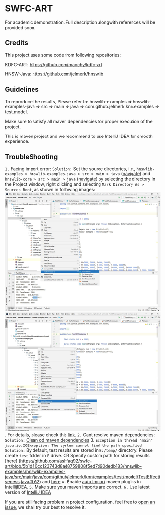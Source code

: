 # SWFC-ART

For academic demonstration. Full description alongwith references will be provided soon.

## Credits

This project uses some code from following repositories:

KDFC-ART: https://github.com/maochy/kdfc-art

HNSW-Java: https://github.com/jelmerk/hnswlib

## Guidelines

To reproduce the results, Please refer to:
hnswlib-examples => hnswlib-examples-java => src => main => java => com.github.jelmerk.knn.examples => test.model.

Make sure to satisfy all maven dependencies for proper execution of the project.

This is maven project and we recommend to use IntelliJ IDEA for smooth experience.

## TroubleShooting

`1.` Facing import error: 
`Solution:` Set the source directories, i.e., `hnswlib-examples > hnswlib-examples-java > src > main > java` ([navigate](https://github.com/ashfaq92/swfc-art/tree/main/hnswlib-utils/src/main/java)) and  `hnswlib-core > src > main > java` ([navigate](https://github.com/ashfaq92/swfc-art/tree/main/hnswlib-core/src/main/java)) by selecting the directory in the Project window, right clicking and selecting `Mark Directory As > Sources Root`, as shown in following images:
![marking hnswlib-core directory as sources root](https://github.com/ashfaq92/swfc-art/blob/main/source-root-hnswlib-core.jpg "Hnswlib Core")
![marking hnswlib-examples directory as sources root](https://github.com/ashfaq92/swfc-art/blob/main/source-root-hnswlib-examples.jpg "Hnswlib Examples"). For details, please check this [link](https://stackoverflow.com/questions/33531334/convert-directories-with-java-files-to-java-modules-in-intellij). 
`2.` Cant resolve maven dependencies:
`Solution:` [Clean od maven dependencies](https://stackoverflow.com/a/19312292)
3. `Exception in thread "main" java.io.IOException: The system cannot find the path specified`
`Solution:` By default, test results are stored in `E:/temp/` directory. Please create `test` folder in `E` drive. OR Specify custom path for storing results [here] (https://github.com/ashfaq92/swfc-art/blob/5b1d40cc123743d8ad8759808f5ed7d90dedb183/hnswlib-examples/hnswlib-examples-java/src/main/java/com/github/jelmerk/knn/examples/test/model/TestEffectiveness.java#L62) and [here](https://github.com/ashfaq92/swfc-art/blob/5b1d40cc123743d8ad8759808f5ed7d90dedb183/hnswlib-examples/hnswlib-examples-java/src/main/java/com/github/jelmerk/knn/examples/test/model/TestEfficiency.java#L55)
`4.` Enable [auto import](https://blog.jetbrains.com/idea/2020/01/intellij-idea-2020-1-eap/#maven_and_gradle_importing_updates) maven plugins in IntellijIDEA.
`5.` Make sure your maven imports are correct. 
`6.` Use latest version of [IntelliJ IDEA](https://download.jetbrains.com/idea/ideaIC-2020.3.exe?_ga=2.141047602.1216986372.1608194251-233142243.1608194250)

If you are still facing problem in project configuration, feel free to [open an issue](https://github.com/ashfaq92/swfc-art/issues), we shall try our best to resolve it.
